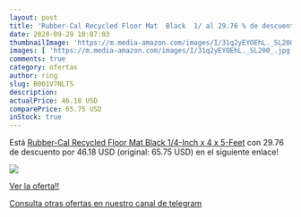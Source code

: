 ```yaml
---
layout: post
title: 'Rubber-Cal Recycled Floor Mat  Black  1/ al 29.76 % de descuento'
date: 2020-09-29 10:07:03
thumbnailImage: 'https://m.media-amazon.com/images/I/31q2yEYOEhL._SL200_.jpg'
images: [ 'https://m.media-amazon.com/images/I/31q2yEYOEhL._SL200_.jpg' ]
comments: true
category: ofertas
author: ring
slug: B001V7NLTS
description:
actualPrice: 46.18 USD
comparePrice: 65.75 USD
inStock: true
---
```


Está [Rubber-Cal Recycled Floor Mat  Black  1/4-Inch x 4 x 5-Feet](https://www.amazon.com/dp/B001V7NLTS/?tag=redken08-20) con 29.76 de descuento por 46.18 USD (original: 65.75 USD) en el siguiente enlace!

[![](https://m.media-amazon.com/images/I/31q2yEYOEhL._SL200_.jpg)](https://www.amazon.com/dp/B001V7NLTS/?tag=redken08-20)

[Ver la oferta!!](https://www.amazon.com/dp/B001V7NLTS/?tag=redken08-20)

[Consulta otras ofertas en nuestro canal de telegram](https://t.me/s/ofertas25)
